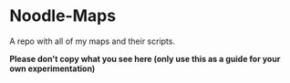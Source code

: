 # Noodle-Maps
A repo with all of my maps and their scripts.

**Please don't copy what you see here (only use this as a guide for your own experimentation)**